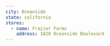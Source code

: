 ```yaml
---
city: Oceanside
state: california
stores:
  - name: Frazier Farms
    address: 1820 Oceanside Boulevard
---
```

